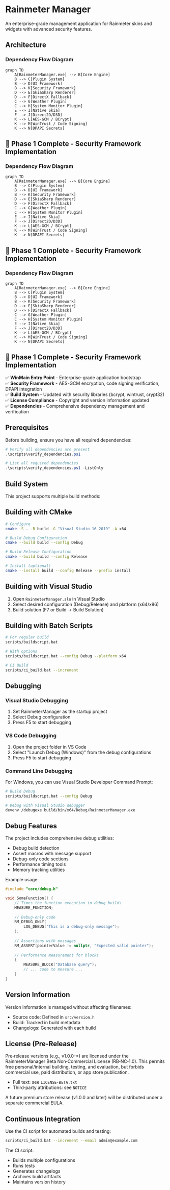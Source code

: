 # Rainmeter Manager

An enterprise-grade management application for Rainmeter skins and widgets with advanced security features.

## Architecture

### Dependency Flow Diagram

```mermaid
graph TD
    A[RainmeterManager.exe] --> B[Core Engine]
    B --> C[Plugin System]
    B --> D[UI Framework]
    B --> K[Security Framework]
    D --> E[SkiaSharp Renderer]
    D --> F[DirectX Fallback]
    C --> G[Weather Plugin]
    C --> H[System Monitor Plugin]
    E --> I[Native Skia]
    F --> J[Direct2D/D3D]
    K --> L[AES-GCM / BCrypt]
    K --> M[WinTrust / Code Signing]
    K --> N[DPAPI Secrets]
```

## 🚀 **Phase 1 Complete - Security Framework Implementation**

### Dependency Flow Diagram

```mermaid
graph TD
    A[RainmeterManager.exe] --> B[Core Engine]
    B --> C[Plugin System]
    B --> D[UI Framework]
    B --> K[Security Framework]
    D --> E[SkiaSharp Renderer]
    D --> F[DirectX Fallback]
    C --> G[Weather Plugin]
    C --> H[System Monitor Plugin]
    E --> I[Native Skia]
    F --> J[Direct2D/D3D]
    K --> L[AES-GCM / BCrypt]
    K --> M[WinTrust / Code Signing]
    K --> N[DPAPI Secrets]
```

## 🚀 **Phase 1 Complete - Security Framework Implementation**

### Dependency Flow Diagram

```mermaid
graph TD
    A[RainmeterManager.exe] --> B[Core Engine]
    B --> C[Plugin System]
    B --> D[UI Framework]
    B --> K[Security Framework]
    D --> E[SkiaSharp Renderer]
    D --> F[DirectX Fallback]
    C --> G[Weather Plugin]
    C --> H[System Monitor Plugin]
    E --> I[Native Skia]
    F --> J[Direct2D/D3D]
    K --> L[AES-GCM / BCrypt]
    K --> M[WinTrust / Code Signing]
    K --> N[DPAPI Secrets]
```

## 🚀 **Phase 1 Complete - Security Framework Implementation**

✅ **WinMain Entry Point** - Enterprise-grade application bootstrap  
✅ **Security Framework** - AES-GCM encryption, code signing verification, DPAPI integration  
✅ **Build System** - Updated with security libraries (bcrypt, wintrust, crypt32)  
✅ **License Compliance** - Copyright and version information updated  
✅ **Dependencies** - Comprehensive dependency management and verification

## Prerequisites

Before building, ensure you have all required dependencies:

```powershell
# Verify all dependencies are present
.\scripts\verify_dependencies.ps1

# List all required dependencies
.\scripts\verify_dependencies.ps1 -ListOnly
```

## Build System

This project supports multiple build methods:

## Building with CMake

```bash
# Configure
cmake -S . -B build -G "Visual Studio 16 2019" -A x64

# Build Debug Configuration
cmake --build build --config Debug

# Build Release Configuration
cmake --build build --config Release

# Install (optional)
cmake --install build --config Release --prefix install
```

## Building with Visual Studio

1. Open `RainmeterManager.sln` in Visual Studio
2. Select desired configuration (Debug/Release) and platform (x64/x86)
3. Build solution (F7 or Build → Build Solution)

## Building with Batch Scripts

```bash
# For regular build
scripts/buildscript.bat

# With options
scripts/buildscript.bat --config Debug --platform x64

# CI Build
scripts/ci_build.bat --increment
```

## Debugging

### Visual Studio Debugging

1. Set RainmeterManager as the startup project
2. Select Debug configuration
3. Press F5 to start debugging

### VS Code Debugging

1. Open the project folder in VS Code
2. Select "Launch Debug (Windows)" from the debug configurations
3. Press F5 to start debugging

### Command Line Debugging

For Windows, you can use Visual Studio Developer Command Prompt:

```bash
# Build Debug
scripts/buildscript.bat --config Debug

# Debug with Visual Studio debugger
devenv /debugexe build/bin/x64/Debug/RainmeterManager.exe
```

## Debug Features

The project includes comprehensive debug utilities:

- Debug build detection
- Assert macros with message support
- Debug-only code sections
- Performance timing tools
- Memory tracking utilities

Example usage:

```cpp
#include "core/debug.h"

void SomeFunction() {
    // Times the function execution in debug builds
    MEASURE_FUNCTION;
    
    // Debug-only code
    RM_DEBUG_ONLY(
        LOG_DEBUG("This is a debug-only message");
    );
    
    // Assertions with messages
    RM_ASSERT(pointerValue != nullptr, "Expected valid pointer");
    
    // Performance measurement for blocks
    {
        MEASURE_BLOCK("Database query");
        // ... code to measure ...
    }
}
```

## Version Information

Version information is managed without affecting filenames:
- Source code: Defined in `src/version.h`
- Build: Tracked in build metadata
- Changelogs: Generated with each build

## License (Pre‑Release)

Pre‑release versions (e.g., v1.0.0-*) are licensed under the RainmeterManager Beta Non‑Commercial License (RB‑NC‑1.0). This permits free personal/internal building, testing, and evaluation, but forbids commercial use, paid distribution, or app store publication.

- Full text: see `LICENSE-BETA.txt`
- Third‑party attributions: see `NOTICE`

A future premium store release (v1.0.0 and later) will be distributed under a separate commercial EULA.

## Continuous Integration

Use the CI script for automated builds and testing:

```bash
scripts/ci_build.bat --increment --email admin@example.com
```

The CI script:
- Builds multiple configurations
- Runs tests
- Generates changelogs
- Archives build artifacts
- Maintains version history
